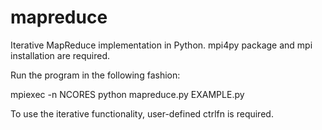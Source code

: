 mapreduce
=========

Iterative MapReduce implementation in Python. mpi4py package and mpi installation are required.

Run the program in the following fashion:

mpiexec -n NCORES python mapreduce.py EXAMPLE.py

To use the iterative functionality, user-defined ctrlfn is required.
